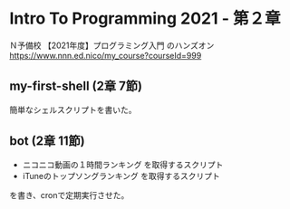# Intro To Programming 2021 - 第２章

Ｎ予備校 【2021年度】プログラミング入門 のハンズオン  
https://www.nnn.ed.nico/my_course?courseId=999  


## my-first-shell (2章 7節)

簡単なシェルスクリプトを書いた。  


## bot (2章 11節)

- ニコニコ動画の１時間ランキング を取得するスクリプト  
- iTuneのトップソングランキング を取得するスクリプト  

を書き、cronで定期実行させた。  


